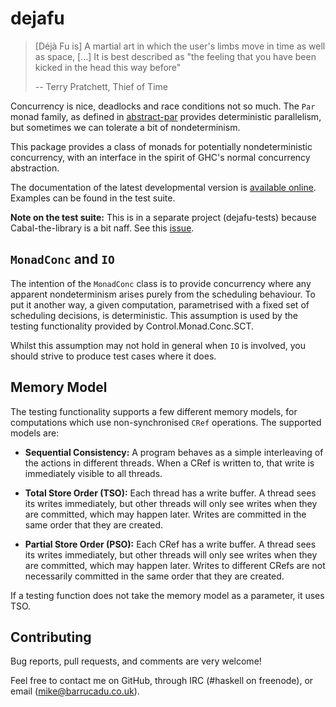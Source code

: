 dejafu
======

> [Déjà Fu is] A martial art in which the user's limbs move in time as
> well as space, […] It is best described as "the feeling that you
> have been kicked in the head this way before"
>
> -- Terry Pratchett, Thief of Time

Concurrency is nice, deadlocks and race conditions not so much. The
`Par` monad family, as defined in [abstract-par][] provides
deterministic parallelism, but sometimes we can tolerate a bit of
nondeterminism.

This package provides a class of monads for potentially
nondeterministic concurrency, with an interface in the spirit of GHC's
normal concurrency abstraction.

The documentation of the latest developmental version is
[available online][docs]. Examples can be found in the test suite.

**Note on the test suite:** This is in a separate project
(dejafu-tests) because Cabal-the-library is a bit naff. See this
[issue][].

`MonadConc` and `IO`
--------------------

The intention of the `MonadConc` class is to provide concurrency where
any apparent nondeterminism arises purely from the scheduling
behaviour. To put it another way, a given computation, parametrised
with a fixed set of scheduling decisions, is deterministic. This
assumption is used by the testing functionality provided by
Control.Monad.Conc.SCT.

Whilst this assumption may not hold in general when `IO` is involved,
you should strive to produce test cases where it does.

Memory Model
------------

The testing functionality supports a few different memory models, for
computations which use non-synchronised `CRef` operations. The
supported models are:

- **Sequential Consistency:** A program behaves as a simple
    interleaving of the actions in different threads. When a CRef is
    written to, that write is immediately visible to all threads.

- **Total Store Order (TSO):** Each thread has a write buffer. A
    thread sees its writes immediately, but other threads will only
    see writes when they are committed, which may happen later. Writes
    are committed in the same order that they are created.

- **Partial Store Order (PSO):** Each CRef has a write buffer. A
    thread sees its writes immediately, but other threads will only
    see writes when they are committed, which may happen later. Writes
    to different CRefs are not necessarily committed in the same order
    that they are created.

If a testing function does not take the memory model as a parameter,
it uses TSO.

Contributing
------------

Bug reports, pull requests, and comments are very welcome!

Feel free to contact me on GitHub, through IRC (#haskell on freenode),
or email (mike@barrucadu.co.uk).

[docs]:         https://docs.barrucadu.co.uk/dejafu
[abstract-par]: https://hackage.haskell.org/package/abstract-par/docs/Control-Monad-Par-Class.html
[issue]:        https://github.com/commercialhaskell/stack/issues/1122
